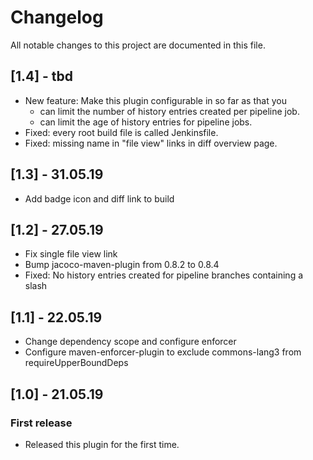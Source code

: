 # Changelog
All notable changes to this project are documented in this file.

## [1.4] - tbd
* New feature: Make this plugin configurable in so far as that you
  + can limit the number of history entries created per pipeline job.
  + can limit the age of history entries for pipeline jobs.
* Fixed: every root build file is called Jenkinsfile.
* Fixed: missing name in "file view" links in diff overview page.


## [1.3] - 31.05.19
* Add badge icon and diff link to build

## [1.2] - 27.05.19
* Fix single file view link
* Bump jacoco-maven-plugin from 0.8.2 to 0.8.4
* Fixed: No history entries created for pipeline branches containing a slash

## [1.1] - 22.05.19
* Change dependency scope and configure enforcer
* Configure maven-enforcer-plugin to exclude commons-lang3 from requireUpperBoundDeps

## [1.0] - 21.05.19
### First release
* Released this plugin for the first time.
